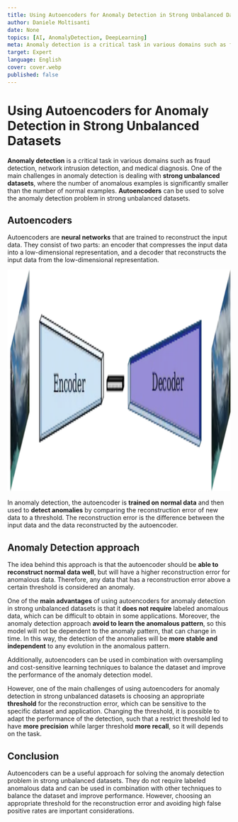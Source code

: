 ```yaml
---
title: Using Autoencoders for Anomaly Detection in Strong Unbalanced Datasets
author: Daniele Moltisanti
date: None
topics: [AI, AnomalyDetection, DeepLearning]
meta: Anomaly detection is a critical task in various domains such as fraud detection, network intrusion detection, and medical diagnosis. One of the main challenges in anomaly detection is dealing with strong unbalanced datasets, where the number of anomalous examples is significantly smaller than the number of normal examples.
target: Expert
language: English
cover: cover.webp
published: false
---
```


# Using Autoencoders for Anomaly Detection in Strong Unbalanced Datasets

**Anomaly detection** is a critical task in various domains such as fraud detection, network intrusion detection, and medical diagnosis. One of the main challenges in anomaly detection is dealing with **strong unbalanced datasets**, where the number of anomalous examples is significantly smaller than the number of normal examples.
**Autoencoders** can be used to solve the anomaly detection problem in strong unbalanced datasets.

## Autoencoders

Autoencoders are **neural networks** that are trained to reconstruct the input data. They consist of two parts: an encoder that compresses the input data into a low-dimensional representation, and a decoder that reconstructs the input data from the low-dimensional representation.

<p align="center">
    <img src="autoencoder.webp" alt="autoencoder-architecture" height="500px" width="auto">
</p>

In anomaly detection, the autoencoder is **trained on normal data** and then used to **detect anomalies** by comparing the reconstruction error of new data to a threshold. The reconstruction error is the difference between the input data and the data reconstructed by the autoencoder.

## Anomaly Detection approach

The idea behind this approach is that the autoencoder should be **able to reconstruct normal data well**, but will have a higher reconstruction error for anomalous data. Therefore, any data that has a reconstruction error above a certain threshold is considered an anomaly.

One of the **main advantages** of using autoencoders for anomaly detection in strong unbalanced datasets is that it **does not require** labeled anomalous data, which can be difficult to obtain in some applications. Moreover, the anomaly detection approach **avoid to learn the anomalous pattern**, so this model will not be dependent to the anomaly pattern, that can change in time. In this way, the detection of the anomalies will be **more stable and independent** to any evolution in the anomalous pattern.

Additionally, autoencoders can be used in combination with oversampling and cost-sensitive learning techniques to balance the dataset and improve the performance of the anomaly detection model.

However, one of the main challenges of using autoencoders for anomaly detection in strong unbalanced datasets is choosing an appropriate **threshold** for the reconstruction error, which can be sensitive to the specific dataset and application. Changing the threshold, it is possible to adapt the performance of the detection, such that a restrict threshold led to have **more precision** while larger threshold **more recall**, so it will depends on the task.

## Conclusion

Autoencoders can be a useful approach for solving the anomaly detection problem in strong unbalanced datasets. They do not require labeled anomalous data and can be used in combination with other techniques to balance the dataset and improve performance. However, choosing an appropriate threshold for the reconstruction error and avoiding high false positive rates are important considerations.